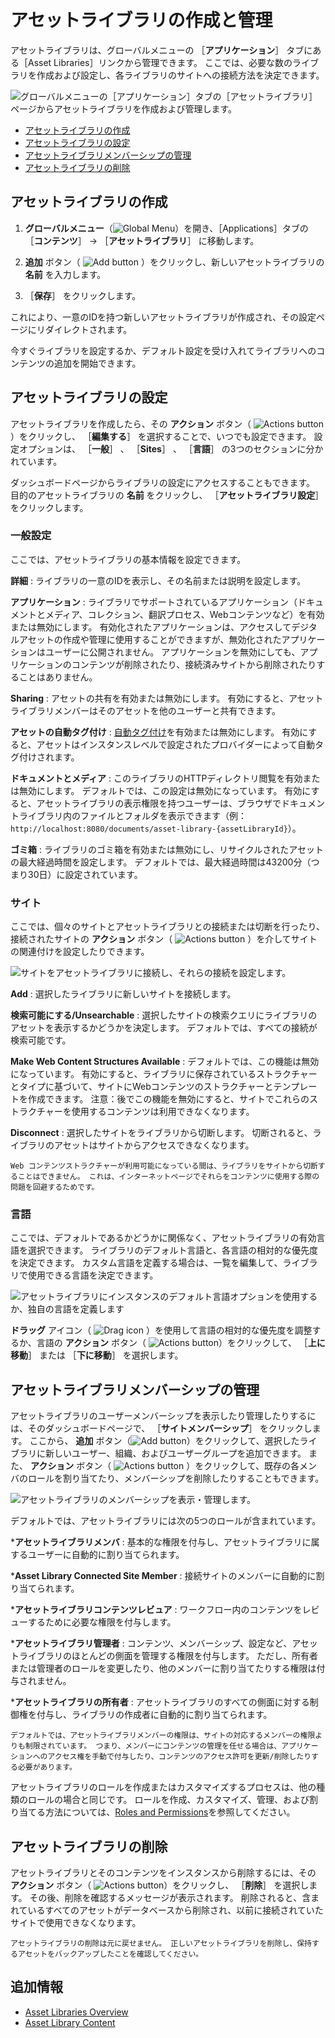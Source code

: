 # アセットライブラリの作成と管理

アセットライブラリは、グローバルメニューの ［**アプリケーション**］ タブにある［Asset Libraries］リンクから管理できます。 ここでは、必要な数のライブラリを作成および設定し、各ライブラリのサイトへの接続方法を決定できます。

![グローバルメニューの［アプリケーション］タブの［アセットライブラリ］ページからアセットライブラリを作成および管理します。](./creating-and-managing-asset-libraries/images/01.png)

* [アセットライブラリの作成](#creating-an-asset-library)
* [アセットライブラリの設定](#configuring-asset-libraries)
* [アセットライブラリメンバーシップの管理](#managing-asset-library-memberships)
* [アセットライブラリの削除](#deleting-an-asset-library)

<a name="アセットライブラリの作成" />

## アセットライブラリの作成

1. **グローバルメニュー**（![Global Menu](../../images/icon-applications-menu.png)）を開き、［Applications］タブの ［**コンテンツ**］ &rarr; ［**アセットライブラリ**］ に移動します。

1. **追加** ボタン（ ![Add button](../../images/icon-add.png) ）をクリックし、新しいアセットライブラリの **名前** を入力します。

1. ［**保存**］ をクリックします。

これにより、一意のIDを持つ新しいアセットライブラリが作成され、その設定ページにリダイレクトされます。

今すぐライブラリを設定するか、デフォルト設定を受け入れてライブラリへのコンテンツの追加を開始できます。

<a name="アセットライブラリの設定" />

## アセットライブラリの設定

アセットライブラリを作成したら、その **アクション** ボタン（ ![Actions button](../../images/icon-actions.png)）をクリックし、 ［**編集する**］ を選択することで、いつでも設定できます。 設定オプションは、 ［**一般**］ 、 ［**Sites**］ 、 ［**言語**］ の3つのセクションに分かれています。

ダッシュボードページからライブラリの設定にアクセスすることもできます。 目的のアセットライブラリの **名前** をクリックし、 ［**アセットライブラリ設定**］ をクリックします。

### 一般設定

ここでは、アセットライブラリの基本情報を設定できます。

**詳細** : ライブラリの一意のIDを表示し、その名前または説明を設定します。

**アプリケーション** : ライブラリでサポートされているアプリケーション（ドキュメントとメディア、コレクション、翻訳プロセス、Webコンテンツなど）を有効または無効にします。 有効化されたアプリケーションは、アクセスしてデジタルアセットの作成や管理に使用することができますが、無効化されたアプリケーションはユーザーに公開されません。 アプリケーションを無効にしても、アプリケーションのコンテンツが削除されたり、接続済みサイトから削除されたりすることはありません。

**Sharing** : アセットの共有を有効または無効にします。 有効にすると、アセットライブラリメンバーはそのアセットを他のユーザーと共有できます。

**アセットの自動タグ付け** : [自動タグ付け](../tags-and-categories/auto-tagging/auto-tagging-assets.md)を有効または無効にします。 有効にすると、アセットはインスタンスレベルで設定されたプロバイダーによって自動タグ付けされます。

**ドキュメントとメディア** : このライブラリのHTTPディレクトリ閲覧を有効または無効にします。 デフォルトでは、この設定は無効になっています。 有効にすると、アセットライブラリの表示権限を持つユーザーは、ブラウザでドキュメントライブラリ内のファイルとフォルダを表示できます（例：`http://localhost:8080/documents/asset-library-{assetLibraryId}`）。

**ゴミ箱** : ライブラリのゴミ箱を有効または無効にし、リサイクルされたアセットの最大経過時間を設定します。 デフォルトでは、最大経過時間は43200分（つまり30日）に設定されています。

### サイト

ここでは、個々のサイトとアセットライブラリとの接続または切断を行ったり、接続されたサイトの **アクション** ボタン（ ![Actions button](../../images/icon-actions.png) ）を介してサイトの関連付けを設定したりできます。

![サイトをアセットライブラリに接続し、それらの接続を設定します。](./creating-and-managing-asset-libraries/images/02.png)

**Add** : 選択したライブラリに新しいサイトを接続します。

**検索可能にする/Unsearchable** : 選択したサイトの検索クエリにライブラリのアセットを表示するかどうかを決定します。 デフォルトでは、すべての接続が検索可能です。

**Make Web Content Structures Available** : デフォルトでは、この機能は無効になっています。 有効にすると、ライブラリに保存されているストラクチャーとタイプに基づいて、サイトにWebコンテンツのストラクチャーとテンプレートを作成できます。 注意：後でこの機能を無効にすると、サイトでこれらのストラクチャーを使用するコンテンツは利用できなくなります。

**Disconnect** : 選択したサイトをライブラリから切断します。 切断されると、ライブラリのアセットはサイトからアクセスできなくなります。

   ```{important}
   Web コンテンツストラクチャーが利用可能になっている間は、ライブラリをサイトから切断することはできません。 これは、インターネットページでそれらをコンテンツに使用する際の問題を回避するためです。
   ```

### 言語

ここでは、デフォルトであるかどうかに関係なく、アセットライブラリの有効言語を選択できます。 ライブラリのデフォルト言語と、各言語の相対的な優先度を決定できます。 カスタム言語を定義する場合は、一覧を編集して、ライブラリで使用できる言語を決定できます。

![アセットライブラリにインスタンスのデフォルト言語オプションを使用するか、独自の言語を定義します](./creating-and-managing-asset-libraries/images/03.png)

**ドラッグ** アイコン（ ![Drag icon](../../images/icon-drag.png) ）を使用して言語の相対的な優先度を調整するか、言語の **アクション** ボタン（ ![Actions button](../../images/icon-actions.png)）をクリックして、 ［**上に移動**］ または ［**下に移動**］ を選択します。

<a name="アセットライブラリメンバーシップの管理" />

## アセットライブラリメンバーシップの管理

アセットライブラリのユーザーメンバーシップを表示したり管理したりするには、そのダッシュボードページで、 ［**サイトメンバーシップ**］ をクリックします。 ここから、 **追加** ボタン（![Add button](../../images/icon-add.png)）をクリックして、選択したライブラリに新しいユーザー、組織、およびユーザーグループを追加できます。 また、 **アクション** ボタン（ ![Actions button](../../images/icon-actions.png) ）をクリックして、既存の各メンバのロールを割り当てたり、メンバーシップを削除したりすることもできます。

![アセットライブラリのメンバーシップを表示・管理します。](./creating-and-managing-asset-libraries/images/04.png)

デフォルトでは、アセットライブラリには次の5つのロールが含まれています。

***アセットライブラリメンバ** : 基本的な権限を付与し、アセットライブラリに属するユーザーに自動的に割り当てられます。

***Asset Library Connected Site Member** : 接続サイトのメンバーに自動的に割り当てられます。

***アセットライブラリコンテンツレビュア** : ワークフロー内のコンテンツをレビューするために必要な権限を付与します。

***アセットライブラリ管理者** : コンテンツ、メンバーシップ、設定など、アセットライブラリのほとんどの側面を管理する権限を付与します。 ただし、所有者または管理者のロールを変更したり、他のメンバーに割り当てたりする権限は付与されません。

***アセットライブラリの所有者** : アセットライブラリのすべての側面に対する制御権を付与し、ライブラリの作成者に自動的に割り当てられます。

```{note}
デフォルトでは、アセットライブラリメンバーの権限は、サイトの対応するメンバーの権限よりも制限されています。 つまり、メンバーにコンテンツの管理を任せる場合は、アプリケーションへのアクセス権を手動で付与したり、コンテンツのアクセス許可を更新/削除したりする必要があります。
```

アセットライブラリのロールを作成またはカスタマイズするプロセスは、他の種類のロールの場合と同じです。 ロールを作成、カスタマイズ、管理、および割り当てる方法については、[Roles and Permissions](../../users-and-permissions/roles-and-permissions.md)を参照してください。

<a name="アセットライブラリの削除" />

## アセットライブラリの削除

アセットライブラリとそのコンテンツをインスタンスから削除するには、その **アクション** ボタン（ ![Actions button](../../images/icon-actions.png)）をクリックし、 ［**削除**］ を選択します。 その後、削除を確認するメッセージが表示されます。 削除されると、含まれているすべてのアセットがデータベースから削除され、以前に接続されていたサイトで使用できなくなります。

```{warning}
アセットライブラリの削除は元に戻せません。 正しいアセットライブラリを削除し、保持するアセットをバックアップしたことを確認してください。
```

<a name="追加情報" />

## 追加情報

* [Asset Libraries Overview](./asset-libraries-overview.md)
* [Asset Library Content](./asset-library-content.md)
